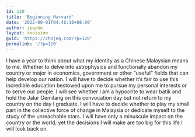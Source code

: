 ```yaml
---
id: 120
title: 'Beginning Harvard'
date: '2022-09-01T04:46:10+08:00'
author: jeqcho
layout: revision
guid: 'https://chojeq.com/?p=120'
permalink: '/?p=120'
---
```


I have a year to think about what my identity as a Chinese Malaysian means to me. Whether to delve into astrophysics and functionally abandon my country or major in economics, government or other “useful” fields that can help develop our nation. I will have to decide whether it’s fair to use this incredible education bestowed upon me to pursue my personal interests or to serve our people. I will see whether I am a hypocrite to wear batik and hold the Jalur Gemilang on this convocation day but not return to my country on the day I graduate. I will have to decide whether to play my small part in the collective force of change in Malaysia or dedicate myself to the study of the unreachable stars. I will have only a minuscule impact on the country or the world, yet the decisions I will make are too big for this life I will look back on.